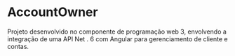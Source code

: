 # AccountOwner
Projeto desenvolvido no componente de programação web 3, envolvendo a integração de uma API Net . 6 com Angular para gerenciamento de cliente e contas.
